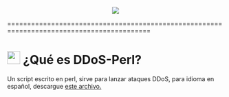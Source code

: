 <p align="center">
<img src="https://i.imgur.com/hLoKtQv.png">
</p>


==========================================================================================

# <img src="https://emojipedia-us.s3.dualstack.us-west-1.amazonaws.com/thumbs/120/twitter/282/flag-spain_1f1ea-1f1f8.png" height="30px" width="30px"> ¿Qué es DDoS-Perl?
Un script escrito en perl, sirve para lanzar ataques DDoS, para idioma en español, descargue <a href="https://raw.githubusercontent.com/zBlxxded/DDoS-Perl/main/BlxxdDDoS-esp.pl">este archivo.</a>
